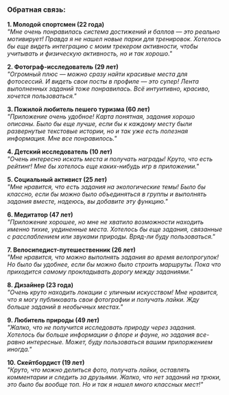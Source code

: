 ### Обратная связь:

**1. Молодой спортсмен (22 года)**  
*"Мне очень понравилась система достижений и баллов — это реально мотивирует! Правда я не нашел новые парки для тренировок. Хотелось бы еще видеть интеграцию с моим трекером активности, чтобы учитывать и физическую активность, но и так хорошо."*

**2. Фотограф-исследователь (29 лет)**  
*"Огромный плюс — можно сразу найти красивые места для фотосессий. И видеть свои посты в профиле — это супер! Лента выполненных заданий тоже понравилась. Всё интуитивно, красиво, хочется пользоваться."*

**3. Пожилой любитель пешего туризма (60 лет)**  
*"Приложение очень удобное! Карта понятная, задания хорошо описаны. Было бы еще лучше, если бы к каждому месту были развернутые текстовые истории, но и так уже есть полезная информация. Мне все понравилось."*

**4. Детский исследователь (10 лет)**  
*"Очень интересно искать места и получать награды! Круто, что есть рейтинг! Мне бы хотелось еще каких-нибудь игр в приложении."*

**5. Социальный активист (25 лет)**  
*"Мне нравится, что есть задания на экологические темы! Было бы классно, если бы можно было объединяться в группы и выполнять задания вместе, надеюсь, вы добавите эту функцию."*

**6. Медитатор (47 лет)**  
*"Приложение хорошее, но мне не хватило возможности находить именно тихие, уединенные места. Хотелось бы еще задания, связанные с расслаблением или звуками природы. Вряд-ли буду пользоваться."*

**7. Велосипедист-путешественник (26 лет)**  
*"Мне нравится, что можно выполнять задания во время велопрогулок! Но было бы удобнее, если бы можно было строить маршруты. Пока что приходится самому прокладывать дорогу между заданиями."*

**8. Дизайнер (23 года)**  
*"Очень круто находить локации с уличным искусством! Мне нравится, что я могу публиковать свои фотографии и получать лайки. Жду больше заданий в необычных местах."*

**9. Любитель природы (49 лет)**  
*"Жалко, что не получится исследовать природу через задания. Хотелось бы больше информации о флоре и фауне, но задания все-равно интересные. Может, буду пользоваться вашим прилоржением иногда."*

**10. Скейтбордист (19 лет)**  
*"Круто, что можно делиться фото, получать лайки, оставлять комментарии и следить за друзьями. Жалко, что нет заданий на трюки, это было бы вообще топ. Но и так я нашел много классных мест!"*
